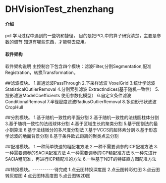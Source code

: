 ﻿#  DHVisionTest_zhenzhang

#### 介绍
pcl 学习过程中遇到的一些坑和捷径，
目的是把PCL中的算子研究清楚，主要是参数的调节
知道有哪些东西，才能够去应用。

#### 软件架构
软件架构说明
主控制台下包含四个模块：滤波Filter,分割Segmentation,配准Registration，转换Transformation。

##滤波模块。
1.直通滤波PassThrough
2.下采样滤波 VoxelGrid
3.统计学滤波 StatisticalOutlierRemoval
4.分割索引滤波 ExtractIndices(基于随机一致性）
5.投影滤波ModelCoefficients 使用参数化模型）
6.自定义条件滤波ConditionalRemoval 
7.半径密度滤波RadiusOutlierRemoval
8.多边形形状滤波CropHull

##分割模块。
1.基于随机一致性的平面分割
2.基于随机一致性的法线圆柱体分割
3.基于随机一致性的法线球体分割
4.基于区域生长的聚类分割
5.基于图割法的最小割算法
6.基于法线微分的多尺度分割法
7.基于VCCS的超体素分割
8.基于形态学滤波的地面背景分割
8.基于条件欧式距离的聚类点云分割

##配准模块。
1.一种简单快速的粗配准方法
2.一种不需要调参的ICP配准方法
3.一种需要调参的SACIA配准方法
4.一种需要调参的ICP精配准方法
5.一种先进行SACIA粗配准，再进行ICP精配准的方法
6.一种基于NDT的特征直方图配准方法 

##转换模块。-----------待完成
1.点云图转换深度图
2.点云图转彩虹图
3.点云图转灰度图
4.点云图转高度图
5.点云图转2D图








